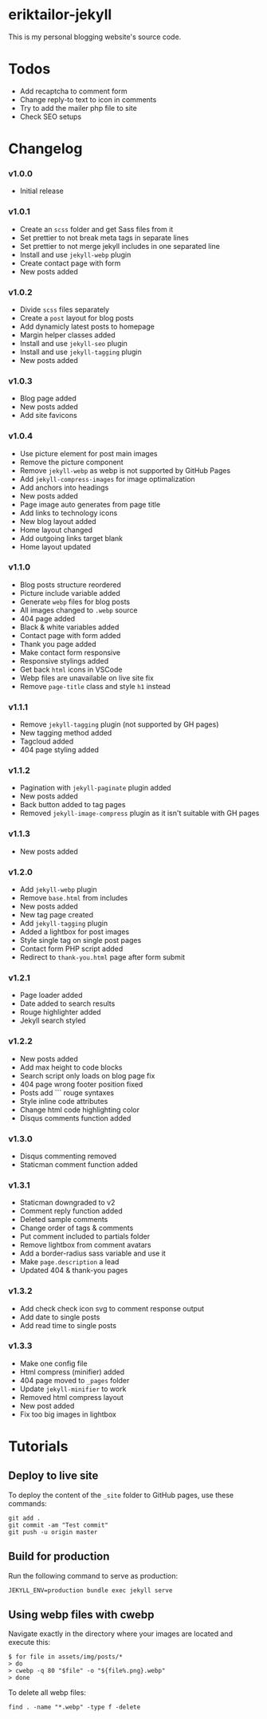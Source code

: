 # eriktailor-jekyll

This is my personal blogging website's source code.

<!------------------------------------------------------------------------------------------------------------->

# Todos

-   Add recaptcha to comment form
-   Change reply-to text to icon in comments
-   Try to add the mailer php file to site
-   Check SEO setups

<!------------------------------------------------------------------------------------------------------------->

# Changelog

### v1.0.0

-   Initial release

### v1.0.1

-   Create an `scss` folder and get Sass files from it
-   Set prettier to not break meta tags in separate lines
-   Set prettier to not merge jekyll includes in one separated line
-   Install and use `jekyll-webp` plugin
-   Create contact page with form
-   New posts added

### v1.0.2

-   Divide `scss` files separately
-   Create a `post` layout for blog posts
-   Add dynamicly latest posts to homepage
-   Margin helper classes added
-   Install and use `jekyll-seo` plugin
-   Install and use `jekyll-tagging` plugin
-   New posts added

### v1.0.3

-   Blog page added
-   New posts added
-   Add site favicons

### v1.0.4

-   Use picture element for post main images
-   Remove the picture component
-   Remove `jekyll-webp` as webp is not supported by GitHub Pages
-   Add `jekyll-compress-images` for image optimalization
-   Add anchors into headings
-   New posts added
-   Page image auto generates from page title
-   Add links to technology icons
-   New blog layout added
-   Home layout changed
-   Add outgoing links target blank
-   Home layout updated

### v1.1.0

-   Blog posts structure reordered
-   Picture include variable added
-   Generate `webp` files for blog posts
-   All images changed to `.webp` source
-   404 page added
-   Black & white variables added
-   Contact page with form added
-   Thank you page added
-   Make contact form responsive
-   Responsive stylings added
-   Get back `html` icons in VSCode
-   Webp files are unavailable on live site fix
-   Remove `page-title` class and style `h1` instead

### v1.1.1

-   Remove `jekyll-tagging` plugin (not supported by GH pages)
-   New tagging method added
-   Tagcloud added
-   404 page styling added

### v1.1.2

-   Pagination with `jekyll-paginate` plugin added
-   New posts added
-   Back button added to tag pages
-   Removed `jekyll-image-compress` plugin as it isn't suitable with GH pages

### v1.1.3

-   New posts added

### v1.2.0

-   Add `jekyll-webp` plugin
-   Remove `base.html` from includes
-   New posts added
-   New tag page created
-   Add `jekyll-tagging` plugin
-   Added a lightbox for post images
-   Style single tag on single post pages
-   Contact form PHP script added
-   Redirect to `thank-you.html` page after form submit

### v1.2.1

-   Page loader added
-   Date added to search results
-   Rouge highlighter added
-   Jekyll search styled

### v1.2.2

-   New posts added
-   Add max height to code blocks
-   Search script only loads on blog page fix
-   404 page wrong footer position fixed
-   Posts add ``` rouge syntaxes
-   Style inline code attributes
-   Change html code highlighting color
-   Disqus comments function added

### v1.3.0

-   Disqus commenting removed
-   Staticman comment function added

### v1.3.1

-   Staticman downgraded to v2
-   Comment reply function added
-   Deleted sample comments
-   Change order of tags & comments
-   Put comment included to partials folder
-   Remove lightbox from comment avatars
-   Add a border-radius sass variable and use it
-   Make `page.description` a lead
-   Updated 404 & thank-you pages

### v1.3.2

-   Add check check icon svg to comment response output
-   Add date to single posts
-   Add read time to single posts

### v1.3.3

-   Make one config file
-   Html compress (minifier) added
-   404 page moved to `_pages` folder
-   Update `jekyll-minifier` to work
-   Removed html compress layout
-   New post added
-   Fix too big images in lightbox

<!------------------------------------------------------------------------------------------------------------->

# Tutorials

## Deploy to live site

To deploy the content of the `_site` folder to GitHub pages, use these commands:

```shell
git add .
git commit -am "Test commit"
git push -u origin master
```

<!------------------------------------------------------------------------------------------------------------->

## Build for production

Run the following command to serve as production:

```shell
JEKYLL_ENV=production bundle exec jekyll serve
```

<!------------------------------------------------------------------------------------------------------------->

## Using webp files with cwebp

Navigate exactly in the directory where your images are located and execute this:

```shell
$ for file in assets/img/posts/*
> do
> cwebp -q 80 "$file" -o "${file%.png}.webp"
> done
```

To delete all webp files:

```shell
find . -name "*.webp" -type f -delete
```
